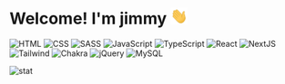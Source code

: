 # Welcome! I'm jimmy <img src="https://raw.githubusercontent.com/ABSphreak/ABSphreak/master/gifs/Hi.gif" width="30">

![HTML](https://img.shields.io/badge/-HTML-E34F26?style=flat&logo=html5&logoColor=white)
![CSS](https://img.shields.io/badge/-CSS-1572B6?style=flat&logo=css3)
![SASS](https://img.shields.io/badge/-SASS-CD6799?style=flat&logo=sass&logoColor=white)
![JavaScript](https://img.shields.io/badge/-JavaScript-yellow?style=flat&logo=javascript&logoColor=white)
![TypeScript](https://img.shields.io/badge/-TypeScript-007acc?style=flat&logo=typescript&logoColor=white)
![React](https://img.shields.io/badge/-React-61DBFB?style=flat&logo=react&logoColor=FFF)
![NextJS](https://img.shields.io/badge/-NextJS-black?style=flat&logo=next.js&logoColor=FFF)
![Tailwind](https://img.shields.io/badge/Tailwind%20CSS-38bdf8.svg?style=flat&logo=tailwindcss&logoColor=FFF)
![Chakra](https://img.shields.io/badge/Chakra%20UI-%234ED1C5.svg?style=flat&logo=chakraui&logoColor=FFF)
![jQuery](https://img.shields.io/badge/-jQuery-b5b51f?style=flat&logo=jquery&logoColor=white)
![MySQL](https://img.shields.io/badge/-MySQL-004d61?style=flat&logo=mysql&logoColor=white)

<p>
  
  ![stat](https://github-readme-stats.vercel.app/api?username=jiimmyy1&count_private=true&theme=codeSTACKr&border_radius=5&hide_border=true&show_icons=true&icon_color=FF652F&cache_seconds=7201)
  
</p>
